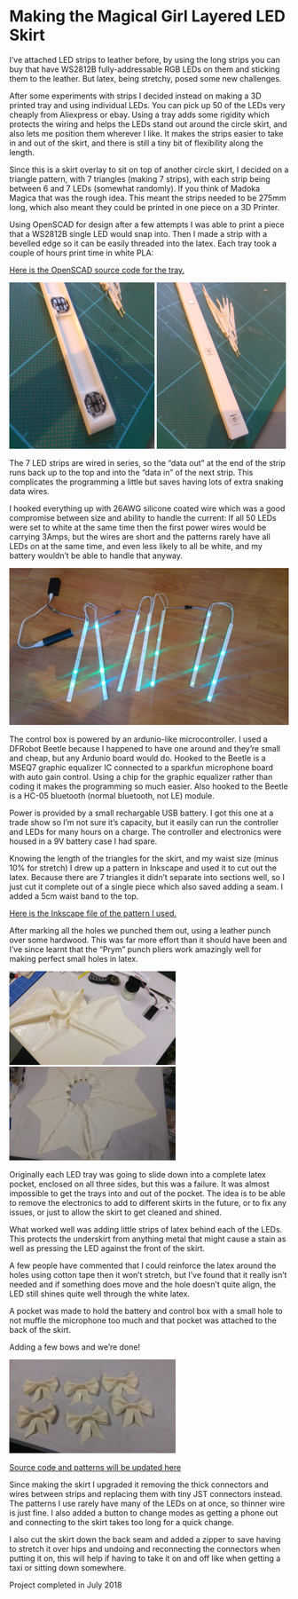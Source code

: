 # Making the Magical Girl Layered LED Skirt

I’ve attached LED strips to leather before, by using the long strips
you can buy that have WS2812B fully-addressable RGB LEDs on them and
sticking them to the leather. But latex, being stretchy, posed some
new challenges.

After some experiments with strips I decided instead on making a 3D
printed tray and using individual LEDs. You can pick up 50 of the
LEDs very cheaply from Aliexpress or ebay. Using a tray adds some
rigidity which protects the wiring and helps the LEDs stand out around
the circle skirt, and also lets me position them wherever I like. It
makes the strips easier to take in and out of the skirt, and there is
still a tiny bit of flexibility along the length.

Since this is a skirt overlay to sit on top of another circle skirt, I
decided on a triangle pattern, with 7 triangles (making 7 strips),
with each strip being between 6 and 7 LEDs (somewhat randomly). If you
think of Madoka Magica that was the rough idea. This meant the strips
needed to be 275mm long, which also meant they could be printed in one
piece on a 3D Printer.

Using OpenSCAD for design after a few attempts I was able to print a
piece that a WS2812B single LED would snap into. Then I made a strip
with a bevelled edge so it can be easily threaded into the latex. Each
tray took a couple of hours print time in white PLA:

[Here is the OpenSCAD source code for the tray.](pixel.scad)

![](./trays-262x300.jpg) ![](./trays2-233x300.jpg)

The 7 LED strips are wired in series, so the “data out” at the end of
the strip runs back up to the top and into the “data in” of the next
strip. This complicates the programming a little but saves having lots
of extra snaking data wires.

I hooked everything up with 26AWG silicone coated wire which was a
good compromise between size and ability to handle the current: If all
50 LEDs were set to white at the same time then the first power wires
would be carrying 3Amps, but the wires are short and the patterns
rarely have all LEDs on at the same time, and even less likely to all
be white, and my battery wouldn’t be able to handle that anyway.

![](./onfloor-768x432.jpg)

The control box is powered by an ardunio-like microcontroller. I used
a DFRobot Beetle because I happened to have one around and they’re
small and cheap, but any Ardunio board would do. Hooked to the Beetle
is a MSEQ7 graphic equalizer IC connected to a sparkfun microphone
board with auto gain control.  Using a chip for the graphic equalizer
rather than coding it makes the programming so much easier.  Also
hooked to the Beetle is a HC-05 bluetooth (normal bluetooth, not LE)
module.

Power is provided by a small rechargable USB battery. I got this one
at a trade show so I’m not sure it’s capacity, but it easily can run
the controller and LEDs for many hours on a charge. The controller and
electronics were housed in a 9V battery case I had spare.

Knowing the length of the triangles for the skirt, and my waist size
(minus 10% for stretch) I drew up a pattern in Inkscape and used it to
cut out the latex. Because there are 7 triangles it didn’t separate
into sections well, so I just cut it complete out of a single piece
which also saved adding a seam. I added a 5cm waist band to the top.

[Here is the Inkscape file of the pattern I used.](skirtoverlay.svg)

After marking all the holes we punched them out, using a leather punch
over some hardwood. This was far more effort than it should have been
and I’ve since learnt that the “Prym” punch pliers work amazingly well
for making perfect small holes in latex.

![./makeskirt2.jpg](./makeskirt2-300x169.jpg) ![](./rearslots-300x169.jpg)

Originally each LED tray was going to slide down into a complete latex
pocket, enclosed on all three sides, but this was a failure. It was
almost impossible to get the trays into and out of the pocket. The
idea is to be able to remove the electronics to add to different
skirts in the future, or to fix any issues, or just to allow the skirt
to get cleaned and shined.

What worked well was adding little strips of latex behind each of the
LEDs. This protects the underskirt from anything metal that might
cause a stain as well as pressing the LED against the front of the
skirt.

A few people have commented that I could reinforce the latex around
the holes using cotton tape then it won’t stretch, but I’ve found that
it really isn’t needed and if something does move and the hole doesn’t
quite align, the LED still shines quite well through the white latex.

A pocket was made to hold the battery and control box with a small
hole to not muffle the microphone too much and that pocket was
attached to the back of the skirt.

Adding a few bows and we’re done!

![](./sixbows-300x169.jpg)

[Source code and patterns will be updated here](../src/ledskirt)

Since making the skirt I upgraded it removing the thick connectors and
wires between strips and replacing them with tiny JST connectors
instead. The patterns I use rarely have many of the LEDs on at once,
so thinner wire is just fine. I also added a button to change modes
as getting a phone out and connecting to the skirt takes too long for
a quick change.

I also cut the skirt down the back seam and added a zipper to save
having to stretch it over hips and undoing and reconnecting the
connectors when putting it on, this will help if having to take it on
and off like when getting a taxi or sitting down somewhere.

Project completed in July 2018
